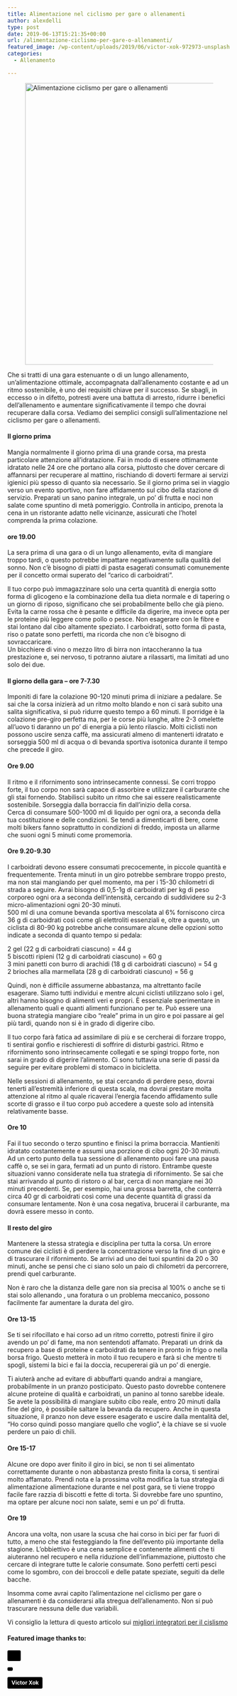 ```yaml
---
title: Alimentazione nel ciclismo per gare o allenamenti
author: alexdelli
type: post
date: 2019-06-13T15:21:35+00:00
url: /alimentazione-ciclismo-per-gare-o-allenamenti/
featured_image: /wp-content/uploads/2019/06/victor-xok-972973-unsplash.jpg
categories:
  - Allenamento

---
```

<!--CusAdsVi1--><figure class="wp-block-image">

<img loading="lazy" width="950" height="633" src="https://i1.wp.com/alexdelli.it/wp-content/uploads/2019/06/melissa-belanger-544371-unsplash.jpg?resize=950%2C633&#038;ssl=1" alt="Alimentazione ciclismo per gare o allenamenti" class="wp-image-1476" srcset="https://i1.wp.com/alexdelli.it/wp-content/uploads/2019/06/melissa-belanger-544371-unsplash.jpg?resize=950%2C633&ssl=1 950w, https://i1.wp.com/alexdelli.it/wp-content/uploads/2019/06/melissa-belanger-544371-unsplash.jpg?resize=590%2C393&ssl=1 590w, https://i1.wp.com/alexdelli.it/wp-content/uploads/2019/06/melissa-belanger-544371-unsplash.jpg?resize=768%2C512&ssl=1 768w, https://i1.wp.com/alexdelli.it/wp-content/uploads/2019/06/melissa-belanger-544371-unsplash.jpg?w=2000&ssl=1 2000w, https://i1.wp.com/alexdelli.it/wp-content/uploads/2019/06/melissa-belanger-544371-unsplash.jpg?w=3000&ssl=1 3000w" sizes="(max-width: 950px) 100vw, 950px" data-recalc-dims="1" /> </figure> 

Che si tratti di una gara estenuante o di un lungo allenamento, un&#8217;alimentazione ottimale, accompagnata dall’allenamento costante e ad un ritmo sostenibile, è uno dei requisiti chiave per il successo. Se sbagli, in eccesso o in difetto, potresti avere una battuta di arresto, ridurre i benefici dell&#8217;allenamento e aumentare significativamente il tempo che dovrai recuperare dalla corsa. Vediamo dei semplici consigli sull&#8217;alimentazione nel ciclismo per gare o allenamenti.

#### Il giorno prima

Mangia normalmente il giorno prima di una grande corsa, ma presta particolare attenzione all&#8217;idratazione. Fai in modo di essere ottimamente idratato nelle 24 ore che portano alla corsa, piuttosto che dover cercare di affannarsi per recuperare al mattino, rischiando di doverti fermare ai servizi igienici più spesso di quanto sia necessario. Se il giorno prima sei in viaggio verso un evento sportivo, non fare affidamento sul cibo della stazione di servizio. Preparati un sano panino integrale, un po&#8217; di frutta e noci non salate come spuntino di metà pomeriggio. Controlla in anticipo, prenota la cena in un ristorante adatto nelle vicinanze, assicurati che l’hotel comprenda la prima colazione.

#### ore 19.00

La sera prima di una gara o di un lungo allenamento, evita di mangiare troppo tardi, o questo potrebbe impattare negativamente sulla qualità del sonno. Non c’è bisogno di piatti di pasta esagerati consumati comunemente per il concetto ormai superato del “carico di carboidrati”.

Il tuo corpo può immagazzinare solo una certa quantità di energia sotto forma di glicogeno e la combinazione della tua dieta normale e di tapering o un giorno di riposo, significano che sei probabilmente bello che già pieno. Evita la carne rossa che è pesante e difficile da digerire, ma invece opta per le proteine più leggere come pollo o pesce. Non esagerare con le fibre e stai lontano dal cibo altamente speziato. I carboidrati, sotto forma di pasta, riso o patate sono perfetti, ma ricorda che non c&#8217;è bisogno di sovraccaricare.  
Un bicchiere di vino o mezzo litro di birra non intaccheranno la tua prestazione e, sei nervoso, ti potranno aiutare a rilassarti, ma limitati ad uno solo dei due.

#### Il giorno della gara &#8211; ore 7-7.30

Imponiti di fare la colazione 90-120 minuti prima di iniziare a pedalare. Se sai che la corsa inizierà ad un ritmo molto blando e non ci sarà subito una salita significativa, si può ridurre questo tempo a 60 minuti. Il porridge è la colazione pre-giro perfetta ma, per le corse più lunghe, altre 2-3 omelette all&#8217;uovo ti daranno un po&#8217; di energia a più lento rilascio. Molti ciclisti non possono uscire senza caffè, ma assicurati almeno di mantenerti idratato e sorseggia 500 ml di acqua o di bevanda sportiva isotonica durante il tempo che precede il giro.

#### Ore 9.00

Il ritmo e il rifornimento sono intrinsecamente connessi. Se corri troppo forte, il tuo corpo non sarà capace di assorbire e utilizzare il carburante che gli stai fornendo. Stabilisci subito un ritmo che sai essere realisticamente sostenibile. Sorseggia dalla borraccia fin dall’inizio della corsa.  
Cerca di consumare 500-1000 ml di liquido per ogni ora, a seconda della tua costituzione e delle condizioni. Se tendi a dimenticarti di bere, come molti bikers fanno soprattutto in condizioni di freddo, imposta un allarme che suoni ogni 5 minuti come promemoria.

#### Ore 9.20-9.30

I carboidrati devono essere consumati precocemente, in piccole quantità e frequentemente. Trenta minuti in un giro potrebbe sembrare troppo presto, ma non stai mangiando per quel momento, ma per i 15-30 chilometri di strada a seguire. Avrai bisogno di 0,5-1g di carboidrati per kg di peso corporeo ogni ora a seconda dell&#8217;intensità, cercando di suddividere su 2-3 micro-alimentazioni ogni 20-30 minuti.  
500 ml di una comune bevanda sportiva mescolata al 6% forniscono circa 36 g di carboidrati così come gli elettroliti essenziali e, oltre a questo, un ciclista di 80-90 kg potrebbe anche consumare alcune delle opzioni sotto indicate a seconda di quanto tempo si pedala:

  
2 gel (22 g di carboidrati ciascuno) = 44 g  
5 biscotti ripieni (12 g di carboidrati ciascuno) = 60 g  
3 mini panetti con burro di arachidi (18 g di carboidrati ciascuno) = 54 g  
2 brioches alla marmellata (28 g di carboidrati ciascuno) = 56 g

Quindi, non è difficile assumerne abbastanza, ma altrettanto facile esagerare. Siamo tutti individui e mentre alcuni ciclisti utilizzano solo i gel, altri hanno bisogno di alimenti veri e propri. È essenziale sperimentare in allenamento quali e quanti alimenti funzionano per te. Può essere una buona strategia mangiare cibo “reale” prima in un giro e poi passare ai gel più tardi, quando non si è in grado di digerire cibo.

<!--CusAdsVi2-->

Il tuo corpo farà fatica ad assimilare di più e se cercherai di forzare troppo, ti sentirai gonfio e rischieresti di soffrire di disturbi gastrici. Ritmo e rifornimento sono intrinsecamente collegati e se spingi troppo forte, non sarai in grado di digerire l’alimento. Ci sono tuttavia una serie di passi da seguire per evitare problemi di stomaco in bicicletta.

Nelle sessioni di allenamento, se stai cercando di perdere peso, dovrai tenerti all’estremità inferiore di questa scala, ma dovrai prestare molta attenzione al ritmo al quale ricaverai l’energia facendo affidamento sulle scorte di grasso e il tuo corpo può accedere a queste solo ad intensità relativamente basse.

#### Ore 10

Fai il tuo secondo o terzo spuntino e finisci la prima borraccia. Mantieniti idratato costantemente e assumi una porzione di cibo ogni 20-30 minuti.  
Ad un certo punto della tua sessione di allenamento puoi fare una pausa caffè o, se sei in gara, fermati ad un punto di ristoro. Entrambe queste situazioni vanno considerate nella tua strategia di rifornimento. Se sai che stai arrivando al punto di ristoro o al bar, cerca di non mangiare nei 30 minuti precedenti. Se, per esempio, hai una grossa barretta, che conterrà circa 40 gr di carboidrati così come una decente quantità di grassi da consumare lentamente. Non è una cosa negativa, brucerai il carburante, ma dovrà essere messo in conto.

#### Il resto del giro

Mantenere la stessa strategia e disciplina per tutta la corsa. Un errore comune dei ciclisti è di perdere la concentrazione verso la fine di un giro e di trascurare il rifornimento. Se arrivi ad uno dei tuoi spuntini da 20 o 30 minuti, anche se pensi che ci siano solo un paio di chilometri da percorrere, prendi quel carburante.

Non è raro che la distanza delle gare non sia precisa al 100% o anche se ti stai solo allenando , una foratura o un problema meccanico, possono facilmente far aumentare la durata del giro.

#### Ore 13-15

Se ti sei rifocillato e hai corso ad un ritmo corretto, potresti finire il giro avendo un po’ di fame, ma non sentendoti affamato. Preparati un drink da recupero a base di proteine e carboidrati da tenere in pronto in frigo o nella borsa frigo. Questo metterà in moto il tuo recupero e farà si che mentre ti spogli, sistemi la bici e fai la doccia, recupererai già un po’ di energie.

Ti aiuterà anche ad evitare di abbuffarti quando andrai a mangiare, probabilmente in un pranzo posticipato. Questo pasto dovrebbe contenere alcune proteine di qualità e carboidrati, un panino al tonno sarebbe ideale. Se avete la possibilità di mangiare subito cibo reale, entro 20 minuti dalla fine del giro, è possibile saltare la bevanda da recupero. Anche in questa situazione, il pranzo non deve essere esagerato e uscire dalla mentalità del, “Ho corso quindi posso mangiare quello che voglio”, è la chiave se si vuole perdere un paio di chili.

#### Ore 15-17

Alcune ore dopo aver finito il giro in bici, se non ti sei alimentato correttamente durante o non abbastanza presto finita la corsa, ti sentirai molto affamato. Prendi nota e la prossima volta modifica la tua strategia di alimentazione alimentazione durante e nel post gara, se ti viene troppo facile fare razzia di biscotti e fette di torta. Si dovrebbe fare uno spuntino, ma optare per alcune noci non salate, semi e un po’ di frutta.

#### Ore 19

Ancora una volta, non usare la scusa che hai corso in bici per far fuori di tutto, a meno che stai festeggiando la fine dell’evento più importante della stagione. L’obbiettivo è una cena semplice e contenente alimenti che ti aiuteranno nel recupero e nella riduzione dell’infiammazione, piuttosto che cercare di integrare tutte le calorie consumate. Sono perfetti certi pesci come lo sgombro, con dei broccoli e delle patate speziate, seguiti da delle bacche.

Insomma come avrai capito l&#8217;alimentazione nel ciclismo per gare o allenamenti è da considerarsi alla stregua dell&#8217;allenamento. Non si può trascurare nessuna delle due variabili.

Vi consiglio la lettura di questo articolo sui <a href="https://alexdelli.it/migliori-integratori-per-ciclismo/" target="_blank" rel="noreferrer noopener" aria-label="migliori integratori per il cislismo (opens in a new tab)">migliori integratori per il cislismo</a>

#### Featured image thanks to:

<a style="background-color:black;color:white;text-decoration:none;padding:4px 6px;font-family:-apple-system, BlinkMacSystemFont, &quot;San Francisco&quot;, &quot;Helvetica Neue&quot;, Helvetica, Ubuntu, Roboto, Noto, &quot;Segoe UI&quot;, Arial, sans-serif;font-size:12px;font-weight:bold;line-height:1.2;display:inline-block;border-radius:3px" href="https://unsplash.com/@xokvictor?utm_medium=referral&utm_campaign=photographer-credit&utm_content=creditBadge" target="_blank" rel="noopener noreferrer" title="Download free do whatever you want high-resolution photos from Victor Xok"><span style="display:inline-block;padding:2px 3px"><svg xmlns="http://www.w3.org/2000/svg" style="height:12px;width:auto;position:relative;vertical-align:middle;top:-2px;fill:white" viewBox="0 0 32 32">

<title>
  unsplash-logo
</title><path d="M10 9V0h12v9H10zm12 5h10v18H0V14h10v9h12v-9z"></path></svg></span>

<span style="display:inline-block;padding:2px 3px">Victor Xok</span></a> 



<div style="font-size: 0px; height: 0px; line-height: 0px; margin: 0; padding: 0; clear: both;">
</div>